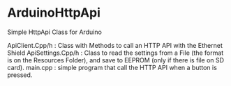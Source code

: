 # ArduinoHttpApi
Simple HttpApi Class for Arduino

ApiClient.Cpp/h : Class with Methods to call an HTTP API with the Ethernet Shield
ApiSettings.Cpp/h : Class to read the settings from a File (the format is on the Resources Folder), and save to EEPROM (only if there is file on SD card).
main.cpp : simple program that call the HTTP API when a button is pressed.
